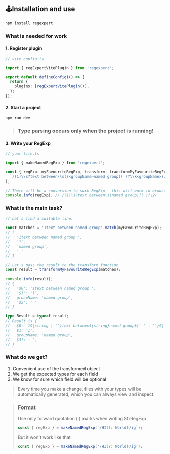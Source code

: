## 🕹️Installation and use

```sh
npm install regexpert
```

### What is needed for work

#### 1. Register plugin

```ts
// vite.config.ts

import { regExpertVitePlugin } from 'regexpert';

export default defineConfig(() => {
  return {
    plugins: [regExpertVitePlugin()],
  };
});
```

#### 2. Start a project

```sh
npm run dev
```

> ### Type parsing occurs only when the project is running!

#### 3. Write your RegExp

```ts
// your-file.ts

import { makeNamedRegExp } from 'regexpert';

const { regExp: myFavouriteRegExp, transform: transformMyFavouriteRegExp } = makeNamedRegExp(
  `/(1)\\s?text between\\s(?<groupName>named group)( )?\\k<groupName>?/`,
);

// There will be a conversion to such RegExp - this will work in browsers in IOS
console.info(regExp); // /(1)\s?text between\s(named group)?( )?\2/
```

### What is the main task?

```ts
// Let's find a suitable line:

const matches = '1text between named group'.match(myFavouriteRegExp);
// [
//   '1text between named group ',
//   '1',
//   'named group',
//   ' '
// ]

// Let's pass the result to the transform function
const result = transformMyFavouriteRegExp(matches);

console.info(result);
// {
//   '$0': '1text between named group ',
//   '$1': '1',
//   groupName: 'named group',
//   '$3': ' '
// }

type Result = typeof result;
// Result is {
//   $0: `1${string | ''}text between${string}named group${' ' | ''}${'named group' | ''}`,
//   $1: '1',
//   groupName: 'named group',
//   $3?: ' ',
// }
```

### What do we get?

1. Convenient use of the transformed object
2. We get the expected types for each field
3. We know for sure which field will be optional

> Every time you make a change, files with your types will be automatically generated, which you can always view and inspect.

> ### Format
>
> Use only forward quotation (`) marks when writing StrRegExp
>
> ```ts
> const { regExp } = makeNamedRegExp(`/HI(?: World)/ig`);
> ```
>
> But it won't work like that
>
> ```ts
> const { regExp } = makeNamedRegExp('/HI(?: World)/ig');
> ```
